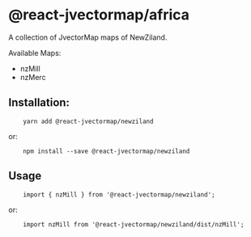 # @react-jvectormap/africa

A collection of JvectorMap maps of NewZiland.

Available Maps:

- nzMill
- nzMerc

## Installation:

```
    yarn add @react-jvectormap/newziland
```

or:

```
    npm install --save @react-jvectormap/newziland
```

## Usage

```
    import { nzMill } from '@react-jvectormap/newziland';
```

or:

```
    import nzMill from '@react-jvectormap/newziland/dist/nzMill';
```
